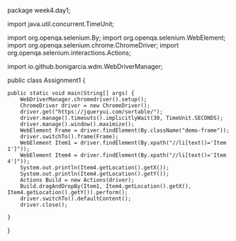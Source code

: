 package week4.day1;

import java.util.concurrent.TimeUnit;

import org.openqa.selenium.By;
import org.openqa.selenium.WebElement;
import org.openqa.selenium.chrome.ChromeDriver;
import org.openqa.selenium.interactions.Actions;

import io.github.bonigarcia.wdm.WebDriverManager;

public class Assignment1 {

	public static void main(String[] args) {
		WebDriverManager.chromedriver().setup();
		ChromeDriver driver = new ChromeDriver();
		driver.get("https://jqueryui.com/sortable/");
		driver.manage().timeouts().implicitlyWait(30, TimeUnit.SECONDS);
		driver.manage().window().maximize();
		WebElement Frame = driver.findElement(By.className("demo-frame"));
		driver.switchTo().frame(Frame);
		WebElement Item1 = driver.findElement(By.xpath("//li[text()='Item 1']"));
		WebElement Item4 = driver.findElement(By.xpath("//li[text()='Item 4']"));
		System.out.println(Item4.getLocation().getX());
		System.out.println(Item4.getLocation().getY());
		Actions Build = new Actions(driver);
		Build.dragAndDropBy(Item1, Item4.getLocation().getX(), Item4.getLocation().getY()).perform();
		driver.switchTo().defaultContent();
		driver.close();

	}

}
